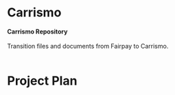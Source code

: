# Carrismo

**Carrismo Repository**
<br>
<br>
Transition files and documents from Fairpay to Carrismo.
<br>
<br>
# Project Plan
